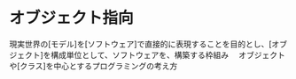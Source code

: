 # オブジェクト指向
 現実世界の[モデル]を[ソフトウェア]で直接的に表現することを目的とし、[オブジェクト]を構成単位として、ソフトウェアを、構築する枠組み
　オブジェクトや[クラス]を中心とするプログラミングの考え方
